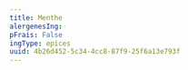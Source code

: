 ```yaml
---
title: Menthe
alergenesIng:
pFrais: False
ingType: epices
uuid: 4b26d452-5c34-4cc8-87f9-25f6a13e793f
---
```

